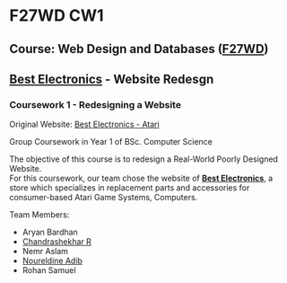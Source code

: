 # F27WD CW1
## Course: Web Design and Databases ([F27WD](https://www.hw.ac.uk/documents/pams/202021/F27WD_202021.pdf))
## [Best Electronics](http://best-electronics-ca.com/) - Website Redesgn
### Coursework 1 - Redesigning a Website
Original Website: [Best Electronics - Atari](http://best-electronics-ca.com/)

Group Coursework in Year 1 of BSc. Computer Science

The objective of this course is to redesign a Real-World Poorly Designed Website.<br>
For this coursework, our team chose the website of [**Best Electronics**](https://www.best-electronics-ca.com/), a store which specializes in replacement parts and accessories for consumer-based Atari Game Systems, Computers.

Team Members:
- Aryan Bardhan
- [Chandrashekhar R](@cr2007)
- Nemr Aslam
- [Noureldine Adib](https://github.com/X688506)
- Rohan Samuel

